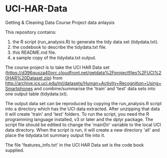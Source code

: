 UCI-HAR-Data
============

Getting &amp; Cleaning Data Course Project data anlaysis

This repository contains:
1. the R script (run_analysis.R) to generate the tidy data set (tidydata.txt).
2. the codebook to describe the tidydata.txt file.
3. this README.md file.
4. a sample copy of the tidydata.txt output.

The course project is to take the UCI HAR Data set  (https://d396qusza40orc.cloudfront.net/getdata%2Fprojectfiles%2FUCI%20HAR%20Dataset.zip) from http://archive.ics.uci.edu/ml/datasets/Human+Activity+Recognition+Using+Smartphones
and combine/summarise the 'train' and 'test' data sets into one output table (tidydata.txt).

The output data set can be reproduced by copying the run_analysis.R script into a directory which has the UCI data extracted. After unzipping that data it will create 'train' and 'test' folders.
To run the script, you need the R programming language installed, v3 or later and the dplyr package.
The script file should be editied to change the 'mainDir' variable to the local UCI data directory.
When the script is run, it will create a new directory 'all' and place the tidydata.txt summary output file into it.

The file 'features_info.txt' in the UCI HAR Data set is the code book supplied.


